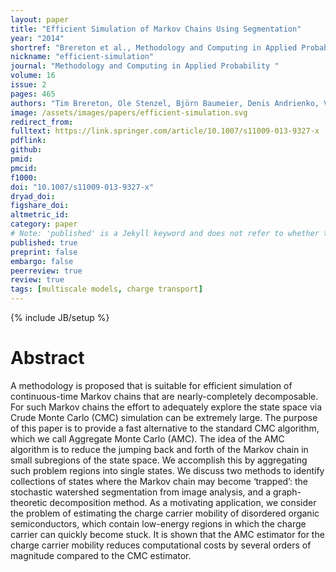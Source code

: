 ```yaml
---
layout: paper
title: "Efficient Simulation of Markov Chains Using Segmentation"
year: "2014"
shortref: "Brereton et al., Methodology and Computing in Applied Probability 16, 465 (2014)"
nickname: "efficient-simulation"
journal: "Methodology and Computing in Applied Probability "
volume: 16
issue: 2
pages: 465 
authors: "Tim Brereton, Ole Stenzel, Björn Baumeier, Denis Andrienko, Volker Schmidt & Dirk Kroese "
image: /assets/images/papers/efficient-simulation.svg
redirect_from: 
fulltext: https://link.springer.com/article/10.1007/s11009-013-9327-x
pdflink: 
github: 
pmid: 
pmcid: 
f1000: 
doi: "10.1007/s11009-013-9327-x"
dryad_doi: 
figshare_doi: 
altmetric_id: 
category: paper
# Note: 'published' is a Jekyll keyword and does not refer to whether the paper is published, but rather to whether this Markdown should be part of the rendered site.
published: true
preprint: false
embargo: false	
peerreview: true
review: true
tags: [multiscale models, charge transport]
---
```

{% include JB/setup %}

# Abstract 

A methodology is proposed that is suitable for efficient simulation of continuous-time Markov chains that are nearly-completely decomposable. For such Markov chains the effort to adequately explore the state space via Crude Monte Carlo (CMC) simulation can be extremely large. The purpose of this paper is to provide a fast alternative to the standard CMC algorithm, which we call Aggregate Monte Carlo (AMC). The idea of the AMC algorithm is to reduce the jumping back and forth of the Markov chain in small subregions of the state space. We accomplish this by aggregating such problem regions into single states. We discuss two methods to identify collections of states where the Markov chain may become ‘trapped’: the stochastic watershed segmentation from image analysis, and a graph-theoretic decomposition method. As a motivating application, we consider the problem of estimating the charge carrier mobility of disordered organic semiconductors, which contain low-energy regions in which the charge carrier can quickly become stuck. It is shown that the AMC estimator for the charge carrier mobility reduces computational costs by several orders of magnitude compared to the CMC estimator.